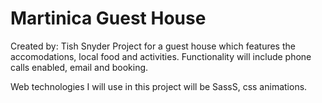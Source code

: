 # Martinica Guest House
Created by: Tish Snyder
Project for a guest house which features the accomodations, local food and activities. 
Functionality will include phone calls enabled, email and booking.

Web technologies I will use in this project will be SassS, css animations.
